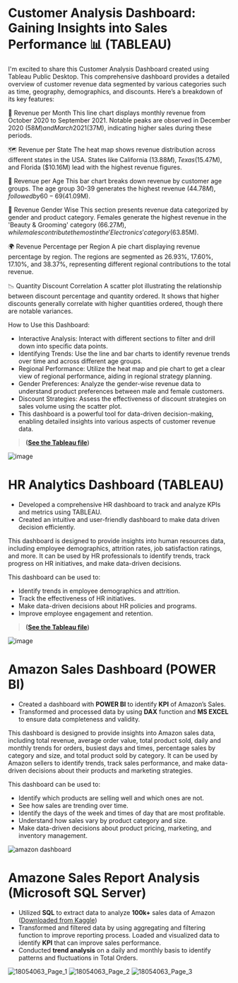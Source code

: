 
# Customer Analysis Dashboard: Gaining Insights into Sales Performance 📊 (**TABLEAU**)

I'm excited to share this Customer Analysis Dashboard created using Tableau Public Desktop. This comprehensive dashboard provides a detailed overview of customer revenue data segmented by various categories such as time, geography, demographics, and discounts. Here’s a breakdown of its key features:

📅 Revenue per Month
This line chart displays monthly revenue from October 2020 to September 2021. Notable peaks are observed in December 2020 ($58M) and March 2021 ($37M), indicating higher sales during these periods.

🗺️ Revenue per State
The heat map shows revenue distribution across different states in the USA. States like California ($13.88M), Texas ($15.47M), and Florida ($10.16M) lead with the highest revenue figures.

👥 Revenue per Age
This bar chart breaks down revenue by customer age groups. The age group 30-39 generates the highest revenue ($44.78M), followed by 60-69 ($41.09M).

🚻 Revenue Gender Wise
This section presents revenue data categorized by gender and product category. Females generate the highest revenue in the 'Beauty & Grooming' category ($66.27M), while males contribute the most in the 'Electronics' category ($63.85M).

🌍 Revenue Percentage per Region
A pie chart displaying revenue percentage by region. The regions are segmented as 26.93%, 17.60%, 17.10%, and 38.37%, representing different regional contributions to the total revenue.

📉 Quantity Discount Correlation
A scatter plot illustrating the relationship between discount percentage and quantity ordered. It shows that higher discounts generally correlate with higher quantities ordered, though there are notable variances.

How to Use this Dashboard:
+ Interactive Analysis: Interact with different sections to filter and drill down into specific data points.
+ Identifying Trends: Use the line and bar charts to identify revenue trends over time and across different age groups.
+ Regional Performance: Utilize the heat map and pie chart to get a clear view of regional performance, aiding in regional strategy planning.
+ Gender Preferences: Analyze the gender-wise revenue data to understand product preferences between male and female customers.
+ Discount Strategies: Assess the effectiveness of discount strategies on sales volume using the scatter plot.
+ This dashboard is a powerful tool for data-driven decision-making, enabling detailed insights into various aspects of customer revenue data.



> **([See the Tableau file](https://public.tableau.com/app/profile/rizwan.hassan1388/viz/CustomerAnalysisDashboard_17191278560960/Dashboard1?publish=yes))**

![image](https://github.com/riz1h/Rizwan-sPortfolio/assets/130273174/eb92e023-ad19-48f7-88cc-25b8adf02dd8)



# HR Analytics Dashboard (TABLEAU)
- Developed a comprehensive HR dashboard to track and analyze KPIs and metrics using TABLEAU.
- Created an intuitive and user-friendly dashboard to make data driven decision efficiently.

This dashboard is designed to provide insights into human resources data, including employee demographics, attrition rates, job satisfaction ratings, and more. It can be used by HR professionals to identify trends, track progress on HR initiatives, and make data-driven decisions.

This dashboard can be used to:

- Identify trends in employee demographics and attrition.
- Track the effectiveness of HR initiatives.
- Make data-driven decisions about HR policies and programs.
- Improve employee engagement and retention.
> **([See the Tableau file](https://public.tableau.com/app/profile/rizwan.hassan1388/viz/HRAnalyticsDashboard_17065414097180/HRAnalyticsDashboard))**

![image](https://github.com/riz1h/Rizwan-sPortfolio/assets/130273174/e24b58df-3651-44e4-ad54-59e558952808)




# Amazon Sales Dashboard (**POWER BI**)
- Created a dashboard with **POWER BI** to identify **KPI** of Amazon’s Sales.
- Transformed and processed data by using **DAX** function and **MS EXCEL** to ensure data completeness and validity.

This dashboard is designed to provide insights into Amazon sales data, including total revenue, average order value, total product sold, daily and monthly trends for orders, busiest days and times, percentage sales by category and size, and total product sold by category. It can be used by Amazon sellers to identify trends, track sales performance, and make data-driven decisions about their products and marketing strategies.

This dashboard can be used to:

- Identify which products are selling well and which ones are not.
- See how sales are trending over time.
- Identify the days of the week and times of day that are most profitable.
- Understand how sales vary by product category and size.
- Make data-driven decisions about product pricing, marketing, and inventory management.
  
![amazon dashboard](https://github.com/riz1h/Rizwan-s-Portfolio/assets/130273174/99c71d74-d8fb-4d05-aa27-126312ab9ca0)



# Amazone Sales Report Analysis (Microsoft SQL Server)
- Utilized **SQL** to extract data to analyze **100k+** sales data of Amazon ([Downloaded from Kaggle](https://www.kaggle.com/datasets/thedevastator/unlock-profits-with-e-commerce-sales-data/data))
- Transformed and filtered data by using aggregating and filtering function to improve reporting process.
Loaded and visualized data to identify **KPI** that can improve sales performance.
- Conducted **trend analysis** on a daily and monthly basis to identify patterns and fluctuations in Total Orders.

![18054063_Page_1](https://github.com/riz1h/Rizwan-s-Portfolio/assets/130273174/1831ec5f-b8d7-473a-991e-0448e6433c02) ![18054063_Page_2](https://github.com/riz1h/Rizwan-s-Portfolio/assets/130273174/e41f9775-415a-41a7-8bc5-b431747e196e) ![18054063_Page_3](https://github.com/riz1h/Rizwan-s-Portfolio/assets/130273174/0c16a5af-a693-4023-aaf6-980ee3f46df7)



